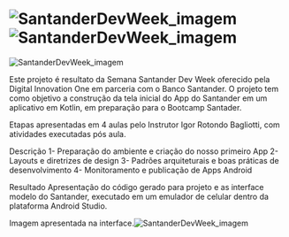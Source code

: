 # ![SantanderDevWeek_imagem](https://user-images.githubusercontent.com/55455808/120423140-32a61300-c340-11eb-8aff-38f4c6e001c8.png)![SantanderDevWeek_imagem](https://user-images.githubusercontent.com/55455808/120423164-40f42f00-c340-11eb-8235-7e2c31902271.png)
![SantanderDevWeek_imagem](https://user-images.githubusercontent.com/55455808/120423203-58331c80-c340-11eb-8a42-0dd3918a2bac.png)

Este projeto é resultato da Semana Santander Dev Week oferecido pela Digital Innovation One em parceria com o Banco Santander.
O projeto tem como objetivo a construção da tela inicial do App do Santander em um aplicativo em Kotlin, em preparação para o Bootcamp Santader.


Etapas apresentadas em 4 aulas pelo Instrutor Igor Rotondo Bagliotti, com atividades executadas pós aula.

Descrição
1- Preparação do ambiente e criação do nosso primeiro App
2- Layouts e diretrizes de design
3- Padrões arquiteturais e boas práticas de desenvolvimento
4- Monitoramento e publicação de Apps Android

Resultado
Apresentação do código gerado para projeto e as interface modelo do Santander, executado em um emulador de celular dentro da plataforma Android Studio.

Imagem apresentada na interface.![SantanderDevWeek_imagem](https://user-images.githubusercontent.com/55455808/120423036-fd012a00-c33f-11eb-88b0-97ef446f7230.png)
